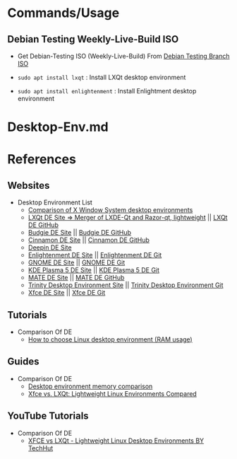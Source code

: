 # Commands/Usage

## Debian Testing Weekly-Live-Build ISO

* Get Debian-Testing ISO (Weekly-Live-Build) From [Debian Testing Branch ISO](https://cdimage.debian.org/cdimage/weekly-live-builds/amd64/iso-hybrid/)

* `sudo apt install lxqt` : Install LXQt desktop environment

* `sudo apt install enlightenment` : Install Enlightment desktop environment

# Desktop-Env.md

# References

## Websites

* Desktop Environment List
  * [Comparison of X Window System desktop environments](https://en.wikipedia.org/wiki/Comparison_of_X_Window_System_desktop_environments)
  * [LXQt DE Site => Merger of LXDE-Qt and Razor-qt, lightweight](https://lxqt-project.org/) || [LXQt DE GitHub](https://github.com/lxqt/lxqt)
  * [Budgie DE Site](https://buddiesofbudgie.org/) || [Budgie DE GitHub](https://github.com/BuddiesOfBudgie/budgie-desktop)
  * [Cinnamon DE Site](https://projects.linuxmint.com/cinnamon/) || [Cinnamon DE GitHub](https://github.com/linuxmint/cinnamon)
  * [Deepin DE Site](https://www.deepin.org/index/en)
  * [Enlightenment DE Site](https://www.enlightenment.org/) || [Enlightenment DE Git](https://git.enlightenment.org/)
  * [GNOME DE Site](https://www.gnome.org/) || [GNOME DE Git](https://gitlab.gnome.org/GNOME)
  * [KDE Plasma 5 DE Site](https://kde.org/plasma-desktop/) || [KDE Plasma 5 DE Git](https://invent.kde.org/plasma)
  * [MATE DE Site](https://mate-desktop.org/) || [MATE DE GitHub](https://github.com/mate-desktop/mate-desktop)
  * [Trinity Desktop Environment Site](https://www.trinitydesktop.org/) || [Trinity Desktop Environment Git](https://git.trinitydesktop.org/cgit/)
  * [Xfce DE Site](https://xfce.org/) || [Xfce DE Git](https://gitlab.xfce.org/xfce)

## Tutorials

* Comparison Of DE
  * [How to choose Linux desktop environment (RAM usage)](https://unihost.com/help/how-to-choose-linux-desktop-environment-ram-usage/)

## Guides

* Comparison Of DE
  * [Desktop environment memory comparison](https://www.reddit.com/r/debian/comments/1afe0hf/desktop_environment_memory_comparison/)
  * [Xfce vs. LXQt: Lightweight Linux Environments Compared](https://www.howtogeek.com/xfce-vs-lxqt-lightweight-linux-environments-compared/)

## YouTube Tutorials

* Comparison Of DE
  * [XFCE vs LXQt - Lightweight Linux Desktop Environments BY TechHut](https://www.youtube.com/watch?v=cs8JW3zDDoI)
